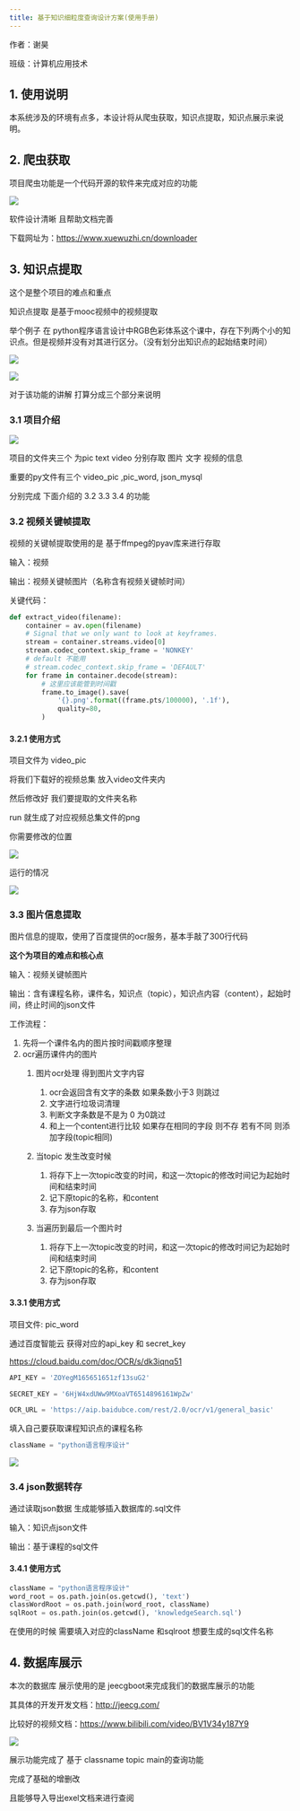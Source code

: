 ```yaml
---
title: 基于知识细粒度查询设计方案(使用手册)
---
```


作者：谢昊

班级：计算机应用技术

## 1. 使用说明

本系统涉及的环境有点多，本设计将从爬虫获取，知识点提取，知识点展示来说明。

## 2. 爬虫获取

项目爬虫功能是一个代码开源的软件来完成对应的功能

[![](https://s1.ax1x.com/2022/07/03/j3OWKs.md.png)](https://imgtu.com/i/j3OWKs)

软件设计清晰 且帮助文档完善

下载网址为：https://www.xuewuzhi.cn/downloader

## 3. 知识点提取

这个是整个项目的难点和重点

知识点提取 是基于mooc视频中的视频提取

举个例子 在 python程序语言设计中RGB色彩体系这个课中，存在下列两个小的知识点。但是视频并没有对其进行区分。（没有划分出知识点的起始结束时间）

[![](https://s1.ax1x.com/2022/07/03/j3LqBt.png)](https://imgtu.com/i/j3LqBt)

[![](https://s1.ax1x.com/2022/07/03/j3LLHP.md.png)](https://imgtu.com/i/j3LLHP)

对于该功能的讲解 打算分成三个部分来说明

### 3.1 项目介绍

[![](https://s1.ax1x.com/2022/07/03/j3Lo1H.png)](https://imgtu.com/i/j3Lo1H)

项目的文件夹三个 为pic text video 分别存取 图片 文字 视频的信息

重要的py文件有三个 video_pic ,pic_word, json_mysql

分别完成 下面介绍的 3.2 3.3 3.4 的功能

### 3.2 视频关键帧提取

视频的关键帧提取使用的是 基于ffmpeg的pyav库来进行存取

输入：视频

输出：视频关键帧图片（名称含有视频关键帧时间）

关键代码：

```python
def extract_video(filename):
	container = av.open(filename)
	# Signal that we only want to look at keyframes.
	stream = container.streams.video[0]
	stream.codec_context.skip_frame = 'NONKEY'
	# default 不能用
	# stream.codec_context.skip_frame = 'DEFAULT'
	for frame in container.decode(stream):
		# 这里应该能管到时间戳
		frame.to_image().save(
			'{}.png'.format((frame.pts/100000), '.1f'),
			quality=80,
		)

```

#### 3.2.1 使用方式

项目文件为 video_pic

将我们下载好的视频总集 放入video文件夹内

然后修改好 我们要提取的文件夹名称

run 就生成了对应视频总集文件的png

你需要修改的位置

[![](https://s1.ax1x.com/2022/07/03/j3L7jA.png)](https://imgtu.com/i/j3L7jA)

运行的情况

[![](https://s1.ax1x.com/2022/07/03/j3LbnI.md.png)](https://imgtu.com/i/j3LbnI)

### 3.3 图片信息提取

图片信息的提取，使用了百度提供的ocr服务，基本手敲了300行代码

**这个为项目的难点和核心点**

输入：视频关键帧图片

输出：含有课程名称，课件名，知识点（topic），知识点内容（content），起始时间，终止时间的json文件

工作流程：

1. 先将一个课件名内的图片按时间戳顺序整理
2. ocr遍历课件内的图片
   1. 图片ocr处理 得到图片文字内容
      1. ocr会返回含有文字的条数 如果条数小于3 则跳过
      2. 文字进行垃圾词清理
      3. 判断文字条数是不是为 0 为0跳过
      4. 和上一个content进行比较 如果存在相同的字段 则不存 若有不同 则添加字段(topic相同)
   2. 当topic 发生改变时候
      1. 将存下上一次topic改变的时间，和这一次topic的修改时间记为起始时间和结束时间
      2. 记下原topic的名称，和content
      3. 存为json存取
   
   3. 当遍历到最后一个图片时
       1.	将存下上一次topic改变的时间，和这一次topic的修改时间记为起始时间和结束时间
       2.	记下原topic的名称，和content
       3.	存为json存取

#### 3.3.1 使用方式

项目文件: pic_word

通过百度智能云 获得对应的api_key 和 secret_key

https://cloud.baidu.com/doc/OCR/s/dk3iqnq51

```python
API_KEY = 'ZOYegM165651651zf13suG2'

SECRET_KEY = '6HjW4xdUWw9MXoaVT6514896161WpZw'

OCR_URL = 'https://aip.baidubce.com/rest/2.0/ocr/v1/general_basic'
```

填入自己要获取课程知识点的课程名称

```python
className = "python语言程序设计"
```

 ![](https://s1.ax1x.com/2022/07/03/j3OqxJ.png) 

### 3.4 json数据转存

通过读取json数据 生成能够插入数据库的.sql文件

输入：知识点json文件

输出：基于课程的sql文件

#### 3.4.1 使用方式

```python
className = "python语言程序设计"
word_root = os.path.join(os.getcwd(), 'text')
classWordRoot = os.path.join(word_root, className)
sqlRoot = os.path.join(os.getcwd(), 'knowledgeSearch.sql')
```

在使用的时候 需要填入对应的className 和sqlroot 想要生成的sql文件名称

## 4. 数据库展示

本次的数据库 展示使用的是 jeecgboot来完成我们的数据库展示的功能

其具体的开发开发文档：http://jeecg.com/

比较好的视频文档：https://www.bilibili.com/video/BV1V34y187Y9

[![](https://s1.ax1x.com/2022/07/03/j3zEp8.md.png)](https://imgtu.com/i/j3zEp8)

展示功能完成了 基于 classname topic main的查询功能

完成了基础的增删改

且能够导入导出exel文档来进行查阅

